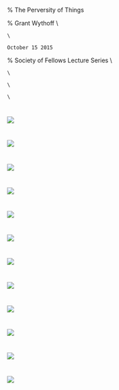 % The Perversity of Things

% Grant Wythoff \

    \

    October 15 2015

% Society of Fellows Lecture Series \

    \

    \

    \

# ![](images/debates_in_dh.png)

# ![](images/telimco_receiver_ford.jpeg)

# ![](images/telimco.jpg)

# ![](images/Amazing_Stories_1927_08.jpg)

# ![](images/christmas_suggestions.jpg)

# ![](images/si_191212_cover.jpg)

# ![](images/H-Gernsback-EICO_Book_1918.jpg)

# ![](images/television_telephot.jpg)

# ![](images/Hugo-Gernsback.jpg)

# ![](images/eico_store.png)

# ![](images/me_catalog1907_jim.png)

# ![](images/ee_cover_telephot.jpg)